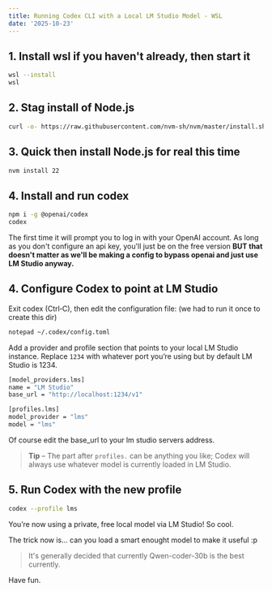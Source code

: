 ```yaml
---
title: Running Codex CLI with a Local LM Studio Model - WSL
date: '2025-10-23'
---
```


## 1. Install wsl if you haven't already, then start it

```bash
wsl --install
wsl
```

## 2. Stag install of Node.js

```bash
curl -o- https://raw.githubusercontent.com/nvm-sh/nvm/master/install.sh | bash
```

## 3. Quick then install Node.js for real this time

```bash
nvm install 22
```

## 4. Install and run codex

```bash
npm i -g @openai/codex
codex
```

The first time it will prompt you to log in with your OpenAI account. As long as you don't configure an api key, you'll just be on the free version **BUT that doesn't matter as we'll be making a config to bypass openai and just use LM Studio anyway.**

## 4. Configure Codex to point at LM Studio

Exit codex (Ctrl‑C), then edit the configuration file:
(we had to run it once to create this dir)

```bash
notepad ~/.codex/config.toml
```

Add a provider and profile section that points to your local LM Studio instance. Replace `1234` with whatever port you’re using but by default LM Studio is 1234.

```bash
[model_providers.lms]
name = "LM Studio"
base_url = "http://localhost:1234/v1"

[profiles.lms]
model_provider = "lms"
model = "lms"
```

Of course edit the base_url to your lm studio servers address.

> **Tip** – The part after `profiles.` can be anything you like; Codex will always use whatever model is currently loaded in LM Studio.

## 5. Run Codex with the new profile

```bash
codex --profile lms
```

You’re now using a private, free local model via LM Studio!
So cool.

The trick now is... can you load a smart enought model to make it useful :p

> It's generally decided that currently Qwen-coder-30b is the best currently.

Have fun.
